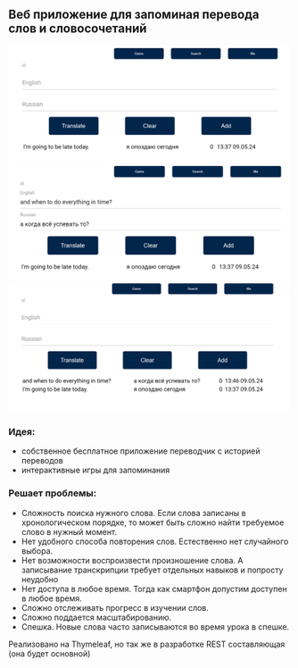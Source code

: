 
## Веб приложение для запоминая перевода слов и словосочетаний

![img_3.png](img_3.png)
![img_4.png](img_4.png)
![img_5.png](img_5.png)

### Идея:
- собственное бесплатное приложение переводчик с историей переводов
- интерактивные игры для запоминания


### Решает проблемы:

- Сложность поиска нужного слова. Если слова записаны в хронологическом порядке, то может быть сложно найти требуемое слово в нужный момент.  
- Нет удобного способа повторения слов. Естественно нет случайного выбора. 
- Нет возможности воспроизвести произношение слова. А записывание транскрипции требует отдельных навыков и попросту неудобно
- Нет доступа в любое время. Тогда как смартфон допустим доступен в любое время. 
- Сложно отслеживать прогресс в изучении слов. 
- Сложно поддается масштабированию. 
- Спешка. Новые слова часто записываются во время урока в спешке.  

Реализовано на Thymeleaf, но так же в разработке REST составляющая (она будет основной)



